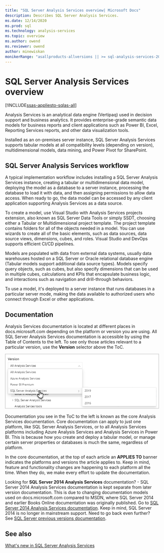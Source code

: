 ```yaml
---
title: "SQL Server Analysis Services overview| Microsoft Docs"
description: Describes SQL Server Analysis Services.
ms.date: 12/14/2020
ms.prod: sql
ms.technology: analysis-services
ms.topic: overview
ms.author: owend
ms.reviewer: owend
author: minewiskan
monikerRange: "asallproducts-allversions || >= sql-analysis-services-2016"
---
```

# SQL Server Analysis Services overview

[!INCLUDE[ssas-appliesto-sqlas-all](includes/ssas-appliesto-sqlas-all.md)]

Analysis Services is an analytical data engine (Vertipaq) used in decision support and business analytics. It provides enterprise-grade semantic data models for business reports and client applications such as Power BI, Excel, Reporting Services reports, and other data visualization tools. 

Installed as an on-premises server instance, SQL Server Analysis Services supports tabular models at all compatibility levels (depending on version), multidimensional models, data mining, and Power Pivot for SharePoint. 

## SQL Server Analysis Services workflow

A typical implementation workflow includes installing a SQL Server Analysis Services instance, creating a tabular or multidimensional data model, deploying the model as a database to a server instance, processing the database to load it with data, and then assigning permissions to allow data access. When ready to go, the data model can be accessed by any client application supporting Analysis Services as a data source.

To create a model, use Visual Studio with Analysis Services projects extension, also known as SQL Server Data Tools or simply SSDT, choosing either a Tabular or Multidimensional project template. The project template contains folders for all of the objects needed in a model. You can use wizards to create all of the basic elements, such as data sources, data source views, dimensions, cubes, and roles. Visual Studio and DevOps supports efficient CI/CD pipelines.

Models are populated with data from external data systems, usually data warehouses hosted on a SQL Server or Oracle relational database engine (Tabular models support additional data source types). Models specify query objects, such as cubes, but also specify dimensions that can be used in multiple cubes, calculations and KPIs that encapsulate business logic, and interactions such as navigation and drill-through behaviors.

To use a model, it's deployed to a server instance that runs databases in a particular server mode, making the data available to authorized users who connect through Excel or other applications. 

## Documentation

Analysis Services documentation is located at different places in docs.microsoft.com depending on the platform or version you are using. All SQL Server Analysis Services documentation is accessible by using the Table of Contents to the left. To see only those articles relevant to a particular version, use the **Version** selector above the ToC.

![version selector](media/ssas-overview/version-selector-ssas.png)

Documentation you see in the ToC to the left is known as the core Analysis Services documentation. Core documentation can apply to just one platform, like SQL Server Analysis Services, or to all Analysis Services platforms including Azure Analysis Services and Analysis Services in Power BI. This is because how you create and deploy a tabular model, or manage certain server properties or databases is much the same, regardless of platform.

In the core documentation, at the top of each article an **APPLIES TO** banner indicates the platforms and versions the article applies to. Keep in mind, feature and functionality changes are happening to each platform all the time. When they do, we make every effort to update the documentation.

Looking for **SQL Server 2014 Analysis Services** documentation? - SQL Server 2014 Analysis Services documentation is kept separate from later version documentation. This is due to changing documentation models used on docs.microsoft.com compared to MSDN, where SQL Server 2014 and earlier Books Online documentation was originally published. Go to [SQL Server 2014 Analysis Services documentation](https://docs.microsoft.com/sql/analysis-services/analysis-services?view=sql-server-2014&preserve-view=true). Keep in mind, SQL Server 2014 is no longer in mainstream support. Need to go back even further? See [SQL Server previous versions documentation](https://docs.microsoft.com/previous-versions/sql/).

## See also

[What's new in SQL Server Analysis Services](what-s-new-in-sql-server-analysis-services.md)


